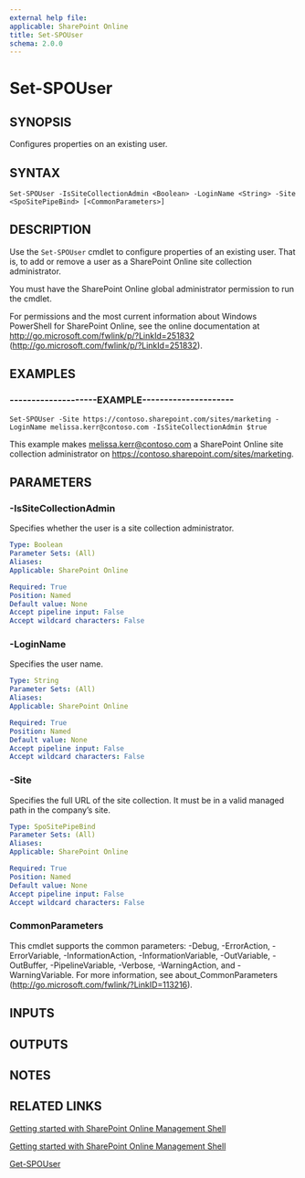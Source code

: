 ```yaml
---
external help file: 
applicable: SharePoint Online
title: Set-SPOUser
schema: 2.0.0
---
```


# Set-SPOUser

## SYNOPSIS
Configures properties on an existing user.


## SYNTAX

```
Set-SPOUser -IsSiteCollectionAdmin <Boolean> -LoginName <String> -Site <SpoSitePipeBind> [<CommonParameters>]
```

## DESCRIPTION
Use the `Set-SPOUser` cmdlet to configure properties of an existing user.
That is, to add or remove a user as a SharePoint Online site collection administrator.

You must have the SharePoint Online global administrator permission to run the cmdlet.

For permissions and the most current information about Windows PowerShell for SharePoint Online, see the online documentation at http://go.microsoft.com/fwlink/p/?LinkId=251832 (http://go.microsoft.com/fwlink/p/?LinkId=251832).


## EXAMPLES

### --------------------EXAMPLE---------------------
```
Set-SPOUser -Site https://contoso.sharepoint.com/sites/marketing -LoginName melissa.kerr@contoso.com -IsSiteCollectionAdmin $true 
```
This example makes melissa.kerr@contoso.com a SharePoint Online site collection administrator on https://contoso.sharepoint.com/sites/marketing.


## PARAMETERS

### -IsSiteCollectionAdmin
Specifies whether the user is a site collection administrator.


```yaml
Type: Boolean
Parameter Sets: (All)
Aliases: 
Applicable: SharePoint Online

Required: True
Position: Named
Default value: None
Accept pipeline input: False
Accept wildcard characters: False
```

### -LoginName
Specifies the user name.


```yaml
Type: String
Parameter Sets: (All)
Aliases: 
Applicable: SharePoint Online

Required: True
Position: Named
Default value: None
Accept pipeline input: False
Accept wildcard characters: False
```

### -Site
Specifies the full URL of the site collection. It must be in a valid managed path in the company’s site.


```yaml
Type: SpoSitePipeBind
Parameter Sets: (All)
Aliases: 
Applicable: SharePoint Online

Required: True
Position: Named
Default value: None
Accept pipeline input: False
Accept wildcard characters: False
```

### CommonParameters
This cmdlet supports the common parameters: -Debug, -ErrorAction, -ErrorVariable, -InformationAction, -InformationVariable, -OutVariable, -OutBuffer, -PipelineVariable, -Verbose, -WarningAction, and -WarningVariable. For more information, see about_CommonParameters (http://go.microsoft.com/fwlink/?LinkID=113216).

## INPUTS

## OUTPUTS

## NOTES

## RELATED LINKS

 [Getting started with SharePoint Online Management Shell](https://docs.microsoft.com/en-us/powershell/sharepoint/sharepoint-online/connect-sharepoint-online?view=sharepoint-ps)

 [Getting started with SharePoint Online Management Shell](https://docs.microsoft.com/en-us/powershell/sharepoint/sharepoint-online/connect-sharepoint-online?view=sharepoint-ps)

[Get-SPOUser](Get-SPOUser.md)
